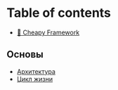 # Table of contents

* [🤘 Cheapy Framework](README.md)

## Основы <a href="#base" id="base"></a>

* [Архитектура](base/arkhitektura.md)
* [Цикл жизни](base/cikl-zhizni.md)
